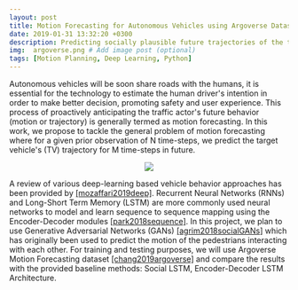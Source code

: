 ```yaml
---
layout: post
title: Motion Forecasting for Autonomous Vehicles using Argoverse Dataset
date: 2019-01-31 13:32:20 +0300
description: Predicting socially plausible future trajectories of the target vehicles in the environment using combination of Seq2Seq Prediction and GANs.
img:  argoverse.png # Add image post (optional)
tags: [Motion Planning, Deep Learning, Python]
---
```


Autonomous vehicles will be soon share roads with the humans, it is essential for the technology to estimate the human driver's intention in order to make better decision, promoting safety and user experience. This process of proactively anticipating the traffic actor's future behavior (motion or trajectory) is generally termed as motion forecasting. In this work, we propose to tackle the general problem of motion forecasting where for a given prior observation of N time-steps, we predict the target vehicle's (TV) trajectory for M time-steps in future.    

<p align="center">
    <img src="{{site.baseurl}}/assets/img/argoverse.png">
</p>

A review of various deep-learning based vehicle behavior approaches has been provided by [[mozaffari2019deep]](https://arxiv.org/abs/1912.11676). Recurrent Neural Networks (RNNs) and Long-Short Term Memory (LSTM) are more commonly used neural networks to model and learn sequence to sequence mapping using the Encoder-Decoder modules [[park2018sequence]](https://arxiv.org/abs/1802.06338). In this project, we plan to use Generative Adversarial Networks (GANs) [[agrim2018socialGANs]](http://openaccess.thecvf.com/content_cvpr_2018/papers/Gupta_Social_GAN_Socially_CVPR_2018_paper.pdf) which has originally been used to predict the motion of the pedestrians interacting with each other. For training and testing purposes, we will use Argoverse Motion Forecasting dataset [[chang2019argoverse]](https://www.argoverse.org/) and compare the results with the provided baseline methods: Social LSTM, Encoder-Decoder LSTM Architecture.